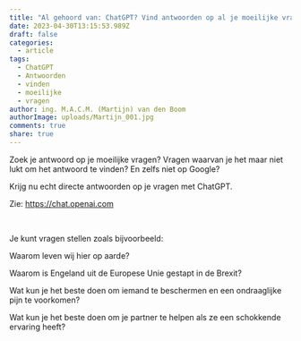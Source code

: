 ```yaml
---
title: "Al gehoord van: ChatGPT? Vind antwoorden op al je moeilijke vragen?"
date: 2023-04-30T13:15:53.989Z
draft: false
categories:
  - article
tags:
  - ChatGPT
  - Antwoorden
  - vinden
  - moeilijke
  - vragen
author: ing. M.A.C.M. (Martijn) van den Boom
authorImage: uploads/Martijn_001.jpg
comments: true
share: true
---
```

Zoek je antwoord op je moeilijke vragen? Vragen waarvan je het maar niet lukt om het antwoord te vinden? En zelfs niet op Google?

Krijg nu echt directe antwoorden op je vragen met ChatGPT.

Zie: <a href="https://chat.openai.com">https://chat.openai.com</a>

</br>

Je kunt vragen stellen zoals bijvoorbeeld:

Waarom leven wij hier op aarde?

Waarom is Engeland uit de Europese Unie gestapt in de Brexit?

Wat kun je het beste doen om iemand te beschermen en een ondraaglijke pijn te voorkomen?

Wat kun je het beste doen om je partner te helpen als ze een schokkende ervaring heeft?